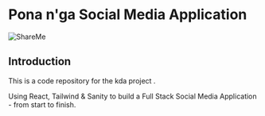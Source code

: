 # Pona n'ga Social Media Application
![ShareMe](https://i.ibb.co/8cLfj3X/image.png)

## Introduction
This is a code repository for the kda project .

Using React, Tailwind & Sanity to build a Full Stack Social Media Application - from start to finish.

